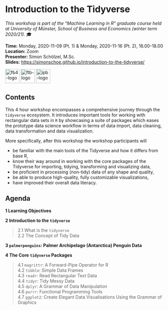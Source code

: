 # Introduction to the Tidyverse
*This workshop is part of the "Machine Learning in R" graduate course held at University of Münster, School of Business and Economics (winter term 2020/21).* :mortar_board:

**Time:** Monday, 2020-11-09 (Pt. 1) & Monday, 2020-11-16 (Pt. 2), 16.00-18.00  
**Location:** Zoom  
**Presenter:** Simon Schölzel, M.Sc.  
**Slides:** https://simonschoe.github.io/introduction-to-the-tidyverse/

<a href="https://www.wiwi.uni-muenster.de/"><img src="https://www.wiwi.uni-muenster.de/fakultaet/sites/all/themes/wwucd/assets/images/logos/secondary_wiwi_aacsb_german.jpg" alt="fb4-logo" height="45"></a> <a href="https://www.wiwi.uni-muenster.de/ctrl/aktuelles"><img src="https://www.wiwi.uni-muenster.de/ctrl/sites/all/themes/wwucd/assets/images/logos/berenslogo5.jpg" alt="ftb-logo" height="45"></a> <a href="https://www.wiwi.uni-muenster.de/iff2/de/news"><img src="https://www.wiwi.uni-muenster.de/iff2/sites/all/themes/wwucd/assets/images/logos/logo_iff2_en2.jpg" alt="ipb-logo" height="45"></a>


## Contents

This 4 hour workshop encompasses a comprehensive journey through the `tidyverse` ecosystem. It introduces important tools for working with rectangular data sets in `R` by showcasing a suite of packages which eases the prototype data science workflow in terms of data import, data cleaning, data transformation and data visualization.

More specifically, after this workshop the workshop participants will
- be familiar with the main tools of the Tidyverse and how it differs from base R,
- know their way around in working with the core packages of the Tidyverse for importing, tidying, transforming and visualizing data,
- be proficient in processing (non-tidy) data of any shape and quality,
- be able to produce high-quality, fully customizable visualizations,
- have improved their overall data literacy.


## Agenda

**1 Learning Objectives**

**2 Introduction to the `tidyverse`**  
> 2.1 What is the `tidyverse`  
2.2 The Concept of Tidy Data
  
**3 `palmerpenguins`: Palmer Archipelago (Antarctica) Penguin Data**

**4 The Core `tidyverse` Packages**  
> 4.1 `magrittr`: A Forward-Pipe Operator for R  
4.2 `tibble`: Simple Data Frames  
4.3 `readr`: Read Rectangular Text Data  
4.4 `tidyr`: Tidy Messy Data  
4.5 `dplyr`: A Grammar of Data Manipulation  
4.6 `purrr`: Functional Programming Tools  
4.7 `ggplot2`: Create Elegant Data Visualisations Using the Grammar of Graphics
